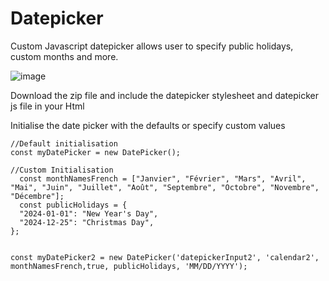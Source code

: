 # Datepicker
Custom Javascript datepicker allows user to specify public holidays, custom months and more.

![image](https://github.com/abnersimmadhri/datepicker/assets/8105977/25c42293-3a8d-40c6-a298-99217f188b98)

Download the zip file and include the datepicker stylesheet and datepicker js file in your Html

Initialise the date picker with the defaults or specify custom values

    //Default initialisation
    const myDatePicker = new DatePicker();

    //Custom Initialisation 
      const monthNamesFrench = ["Janvier", "Février", "Mars", "Avril", "Mai", "Juin", "Juillet", "Août", "Septembre", "Octobre", "Novembre", "Décembre"];
      const publicHolidays = {
      "2024-01-01": "New Year's Day",
      "2024-12-25": "Christmas Day",
    };
    
    
    const myDatePicker2 = new DatePicker('datepickerInput2', 'calendar2', monthNamesFrench,true, publicHolidays, 'MM/DD/YYYY');
      

